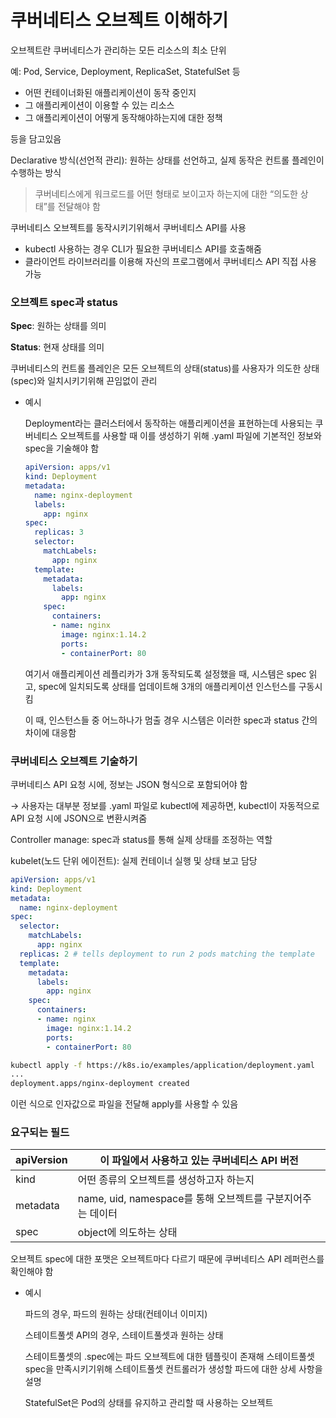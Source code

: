 # 쿠버네티스 오브젝트 이해하기

오브젝트란 쿠버네티스가 관리하는 모든 리소스의 최소 단위

예: Pod, Service, Deployment, ReplicaSet, StatefulSet 등

- 어떤 컨테이너화된 애플리케이션이 동작 중인지
- 그 애플리케이션이 이용할 수 있는 리소스
- 그 애플리케이션이 어떻게 동작해야하는지에 대한 정책

등을 담고있음

<aside>

Declarative 방식(선언적 관리): 원하는 상태를 선언하고, 실제 동작은 컨트롤 플레인이 수행하는 방식

</aside>

> 쿠버네티스에게 워크로드를 어떤 형태로 보이고자 하는지에 대한 “의도한 상태”를 전달해야 함
> 

쿠버네티스 오브젝트를 동작시키기위해서 쿠버네티스 API를 사용 

- kubectl 사용하는 경우 CLI가 필요한 쿠버네티스 API를 호출해줌
- 클라이언트 라이브러리를 이용해 자신의 프로그램에서 쿠버네티스 API 직접 사용 가능

### 오브젝트 spec과 status

**Spec**: 원하는 상태를 의미

**Status**: 현재 상태를 의미

쿠버네티스의 컨트롤 플레인은 모든 오브젝트의 상태(status)를 사용자가 의도한 상태(spec)와 일치시키기위해 끈임없이 관리

- 예시
    
    Deployment라는 클러스터에서 동작하는 애플리케이션을 표현하는데 사용되는 쿠버네티스 오브젝트를 사용할 때 이를 생성하기 위해 .yaml 파일에 기본적인 정보와 spec을 기술해야 함
    
    ```yaml
    apiVersion: apps/v1
    kind: Deployment
    metadata:
      name: nginx-deployment
      labels:
        app: nginx
    spec:
      replicas: 3
      selector:
        matchLabels:
          app: nginx
      template:
        metadata:
          labels:
            app: nginx
        spec:
          containers:
          - name: nginx
            image: nginx:1.14.2
            ports:
            - containerPort: 80
    ```
    
    여기서 애플리케이션 레플리카가 3개 동작되도록 설정했을 때, 시스템은 spec 읽고, spec에 일치되도록 상태를 업데이트해 3개의 애플리케이션 인스턴스를 구동시킴
    
    이 때, 인스턴스들 중 어느하나가 멈출 경우 시스템은 이러한 spec과 status 간의 차이에 대응함
    

### 쿠버네티스 오브젝트 기술하기

쿠버네티스 API 요청 시에, 정보는 JSON 형식으로 포함되어야 함

→ 사용자는 대부분 정보를 .yaml 파일로 kubectl에 제공하면, kubectl이 자동적으로 API 요청 시에 JSON으로 변환시켜줌

<aside>

Controller manage: spec과 status를 통해 실제 상태를 조정하는 역할

kubelet(노드 단위 에이전트): 실제 컨테이너 실행 및 상태 보고 담당

</aside>

```yaml
apiVersion: apps/v1
kind: Deployment
metadata:
  name: nginx-deployment
spec:
  selector:
    matchLabels:
      app: nginx
  replicas: 2 # tells deployment to run 2 pods matching the template
  template:
    metadata:
      labels:
        app: nginx
    spec:
      containers:
      - name: nginx
        image: nginx:1.14.2
        ports:
        - containerPort: 80
```

```bash
kubectl apply -f https://k8s.io/examples/application/deployment.yaml
...
deployment.apps/nginx-deployment created
```

이런 식으로 인자값으로 파일을 전달해 apply를 사용할 수 있음

### 요구되는 필드

| apiVersion | 이 파일에서 사용하고 있는 쿠버네티스 API 버전 |
| --- | --- |
| kind | 어떤 종류의 오브젝트를 생성하고자 하는지 |
| metadata | name, uid, namespace를 통해 오브젝트를 구분지어주는 데이터 |
| spec | object에 의도하는 상태 |

오브젝트 spec에 대한 포맷은 오브젝트마다 다르기 때문에 쿠버네티스 API 레퍼런스를 확인해야 함

- 예시
    
    파드의 경우, 파드의 원하는 상태(컨테이너 이미지)
    
    스테이트풀셋 API의 경우, 스테이트풀셋과 원하는 상태
    
    스테이트풀셋의 .spec에는 파드 오브젝트에 대한 템플릿이 존재해 스테이트풀셋 spec을 만족시키기위해 스테이트풀셋 컨트롤러가 생성할 파드에 대한 상세 사항을 설명
    
    <aside>
    
    StatefulSet은 Pod의 상태를 유지하고 관리할 때 사용하는 오브젝트
    
    </aside>